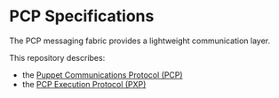 PCP Specifications
===

The PCP messaging fabric provides a lightweight communication layer.

This repository describes:

 - the [Puppet Communications Protocol (PCP)][1]
 - the [PCP Execution Protocol (PXP)][2]

[1]: pcp/README.md
[2]: pxp/README.md
